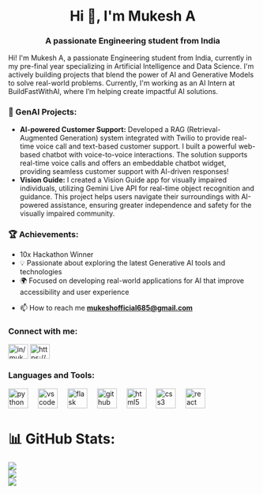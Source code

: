<h1 align="center">Hi 👋, I'm Mukesh A</h1>
<h3 align="center">A passionate Engineering student from India</h3>

<p>Hi! I'm Mukesh A, a passionate Engineering student from India, currently in my pre-final year specializing in Artificial Intelligence and Data Science. I'm actively building projects that blend the power of AI and Generative Models to solve real-world problems. Currently, I'm working as an AI Intern at BuildFastWithAI, where I’m helping create impactful AI solutions.</p>

<h3>🌟 GenAI Projects:</h3>
<ul>
  <li><strong>AI-powered Customer Support:</strong> Developed a RAG (Retrieval-Augmented Generation) system integrated with Twilio to provide real-time voice call and text-based customer support. I built a powerful web-based chatbot with voice-to-voice interactions. The solution supports real-time voice calls and offers an embeddable chatbot widget, providing seamless customer support with AI-driven responses!</li>
  <li><strong>Vision Guide:</strong> I created a Vision Guide app for visually impaired individuals, utilizing Gemini Live API for real-time object recognition and guidance. This project helps users navigate their surroundings with AI-powered assistance, ensuring greater independence and safety for the visually impaired community.</li>
</ul>

<h3>🏆 Achievements:</h3>
<ul>
  <li>10x Hackathon Winner</li>
  <li>💡 Passionate about exploring the latest Generative AI tools and technologies</li>
  <li>🌍 Focused on developing real-world applications for AI that improve accessibility and user experience</li>
</ul>

- 📫 How to reach me **mukeshofficial685@gmail.com**

<h3 align="left">Connect with me:</h3>
<p align="left">
<a href="https://www.linkedin.com/in/mukesh-a-980076244/" target="blank"><img align="center" src="https://raw.githubusercontent.com/rahuldkjain/github-profile-readme-generator/master/src/images/icons/Social/linked-in-alt.svg" alt="in/mukesh-a-980076244" height="30" width="40" /></a>
<a href="https://www.codechef.com/users/mukeshofficial" target="blank"><img align="center" src="https://cdn.jsdelivr.net/npm/simple-icons@3.1.0/icons/codechef.svg" alt="https://www.codechef.com/users/mukeshofficial" height="30" width="40" /></a>
</p>

<h3 align="left">Languages and Tools:</h3><div align="left">
  <img src="https://cdn.jsdelivr.net/gh/devicons/devicon/icons/python/python-original.svg" height="40" alt="python logo"  />
  <img width="12" />
  <img src="https://cdn.jsdelivr.net/gh/devicons/devicon/icons/vscode/vscode-original.svg" height="40" alt="vscode logo"  />
  <img width="12" />
  <img src="https://cdn.jsdelivr.net/gh/devicons/devicon/icons/flask/flask-original.svg" height="40" alt="flask logo"  />
  <img width="12" />
  <img src="https://cdn.jsdelivr.net/gh/devicons/devicon/icons/github/github-original.svg" height="40" alt="github logo"  />
  <img width="12" />
  <img src="https://cdn.jsdelivr.net/gh/devicons/devicon/icons/html5/html5-original.svg" height="40" alt="html5 logo"  />
  <img width="12" />
  <img src="https://cdn.jsdelivr.net/gh/devicons/devicon/icons/css3/css3-original.svg" height="40" alt="css3 logo"  />
  <img width="12" />
  <img src="https://cdn.jsdelivr.net/gh/devicons/devicon/icons/react/react-original.svg" height="40" alt="react logo"  />
</div>

###


# 📊 GitHub Stats:
![](https://github-readme-stats.vercel.app/api?username=MukeshAofficial&theme=dark&hide_border=true&include_all_commits=false&count_private=false)<br/>
![](https://github-readme-streak-stats.herokuapp.com/?user=MukeshAofficial&theme=dark&hide_border=true)<br/>
![](https://github-readme-stats.vercel.app/api/top-langs/?username=MukeshAofficial&theme=dark&hide_border=true&include_all_commits=false&count_private=false&layout=compact)


